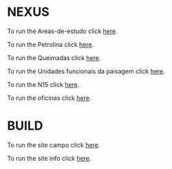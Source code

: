 # NEXUS

To run the Areas-de-estudo click [here](https://pedro-andrade-inpe.github.io/nexus/areasDeEstudo/index.html).

To run the Petrolina click [here](https://pedro-andrade-inpe.github.io/nexus/Petrolina/petrolinaWebMap/index.html).

To run the Queimadas click [here](https://pedro-andrade-inpe.github.io/nexus/Queimadas/queimadasWebMap/index.html).

To run the Unidades funcionais da paisagem click [here](https://pedro-andrade-inpe.github.io/nexus/ufp/ufpWebMap/index.html).

To run the N15 click [here](https://pedro-andrade-inpe.github.io/nexus/N15/N15WebMap/index.html).

To run the oficinas click [here](https://pedro-andrade-inpe.github.io/nexus/oficinas/index.html).


# BUILD

To run the site campo click [here](https://pedro-andrade-inpe.github.io/nexus/campo/sitecampo/index.html).

To run the site info click [here](https://pedro-andrade-inpe.github.io/nexus/info/siteinfo/index.html).


